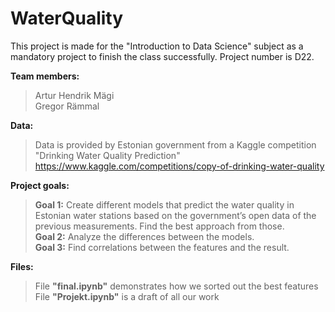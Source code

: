 # WaterQuality

This project is made for the "Introduction to Data Science" subject as a mandatory project to finish the class successfully. Project number is D22.

**Team members:** <br>
>Artur Hendrik Mägi<br>
>Gregor Rämmal

**Data:**<br>
>Data is provided by Estonian government from a Kaggle competition "Drinking Water Quality Prediction" https://www.kaggle.com/competitions/copy-of-drinking-water-quality

**Project goals:** <br>
>**Goal 1:** Create different models that predict the water quality in Estonian water stations based on the government’s open data of the previous measurements. Find the best approach from those. <br>
>**Goal 2:** Analyze the differences between the models. <br>
>**Goal 3:** Find correlations between the features and the result.

**Files:** <br>
> File **"final.ipynb"** demonstrates how we sorted out the best features <br>
> File **"Projekt.ipynb"** is a draft of all our work
